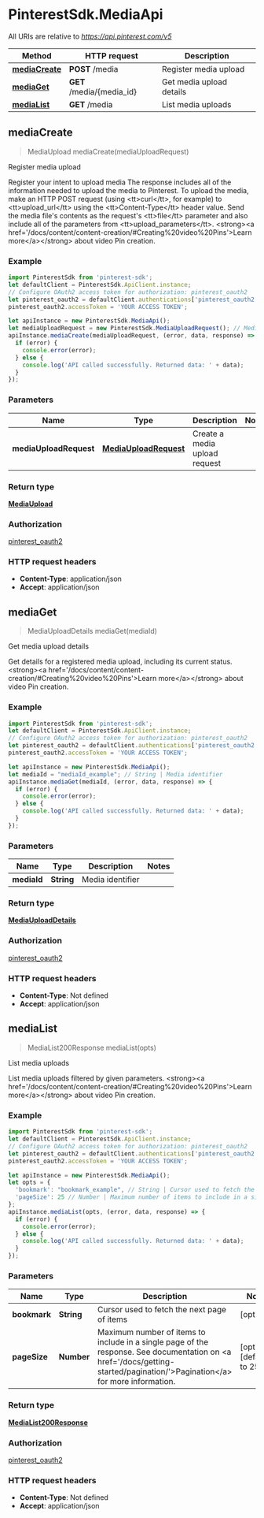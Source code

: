 # PinterestSdk.MediaApi

All URIs are relative to *https://api.pinterest.com/v5*

Method | HTTP request | Description
------------- | ------------- | -------------
[**mediaCreate**](MediaApi.md#mediaCreate) | **POST** /media | Register media upload
[**mediaGet**](MediaApi.md#mediaGet) | **GET** /media/{media_id} | Get media upload details
[**mediaList**](MediaApi.md#mediaList) | **GET** /media | List media uploads



## mediaCreate

> MediaUpload mediaCreate(mediaUploadRequest)

Register media upload

Register your intent to upload media  The response includes all of the information needed to upload the media to Pinterest.  To upload the media, make an HTTP POST request (using &lt;tt&gt;curl&lt;/tt&gt;, for example) to &lt;tt&gt;upload_url&lt;/tt&gt; using the &lt;tt&gt;Content-Type&lt;/tt&gt; header value. Send the media file&#39;s contents as the request&#39;s &lt;tt&gt;file&lt;/tt&gt; parameter and also include all of the parameters from &lt;tt&gt;upload_parameters&lt;/tt&gt;.  &lt;strong&gt;&lt;a href&#x3D;&#39;/docs/content/content-creation/#Creating%20video%20Pins&#39;&gt;Learn more&lt;/a&gt;&lt;/strong&gt; about video Pin creation.

### Example

```javascript
import PinterestSdk from 'pinterest-sdk';
let defaultClient = PinterestSdk.ApiClient.instance;
// Configure OAuth2 access token for authorization: pinterest_oauth2
let pinterest_oauth2 = defaultClient.authentications['pinterest_oauth2'];
pinterest_oauth2.accessToken = 'YOUR ACCESS TOKEN';

let apiInstance = new PinterestSdk.MediaApi();
let mediaUploadRequest = new PinterestSdk.MediaUploadRequest(); // MediaUploadRequest | Create a media upload request
apiInstance.mediaCreate(mediaUploadRequest, (error, data, response) => {
  if (error) {
    console.error(error);
  } else {
    console.log('API called successfully. Returned data: ' + data);
  }
});
```

### Parameters


Name | Type | Description  | Notes
------------- | ------------- | ------------- | -------------
 **mediaUploadRequest** | [**MediaUploadRequest**](MediaUploadRequest.md)| Create a media upload request | 

### Return type

[**MediaUpload**](MediaUpload.md)

### Authorization

[pinterest_oauth2](../README.md#pinterest_oauth2)

### HTTP request headers

- **Content-Type**: application/json
- **Accept**: application/json


## mediaGet

> MediaUploadDetails mediaGet(mediaId)

Get media upload details

Get details for a registered media upload, including its current status.  &lt;strong&gt;&lt;a href&#x3D;&#39;/docs/content/content-creation/#Creating%20video%20Pins&#39;&gt;Learn more&lt;/a&gt;&lt;/strong&gt; about video Pin creation.

### Example

```javascript
import PinterestSdk from 'pinterest-sdk';
let defaultClient = PinterestSdk.ApiClient.instance;
// Configure OAuth2 access token for authorization: pinterest_oauth2
let pinterest_oauth2 = defaultClient.authentications['pinterest_oauth2'];
pinterest_oauth2.accessToken = 'YOUR ACCESS TOKEN';

let apiInstance = new PinterestSdk.MediaApi();
let mediaId = "mediaId_example"; // String | Media identifier
apiInstance.mediaGet(mediaId, (error, data, response) => {
  if (error) {
    console.error(error);
  } else {
    console.log('API called successfully. Returned data: ' + data);
  }
});
```

### Parameters


Name | Type | Description  | Notes
------------- | ------------- | ------------- | -------------
 **mediaId** | **String**| Media identifier | 

### Return type

[**MediaUploadDetails**](MediaUploadDetails.md)

### Authorization

[pinterest_oauth2](../README.md#pinterest_oauth2)

### HTTP request headers

- **Content-Type**: Not defined
- **Accept**: application/json


## mediaList

> MediaList200Response mediaList(opts)

List media uploads

List media uploads filtered by given parameters.  &lt;strong&gt;&lt;a href&#x3D;&#39;/docs/content/content-creation/#Creating%20video%20Pins&#39;&gt;Learn more&lt;/a&gt;&lt;/strong&gt; about video Pin creation.

### Example

```javascript
import PinterestSdk from 'pinterest-sdk';
let defaultClient = PinterestSdk.ApiClient.instance;
// Configure OAuth2 access token for authorization: pinterest_oauth2
let pinterest_oauth2 = defaultClient.authentications['pinterest_oauth2'];
pinterest_oauth2.accessToken = 'YOUR ACCESS TOKEN';

let apiInstance = new PinterestSdk.MediaApi();
let opts = {
  'bookmark': "bookmark_example", // String | Cursor used to fetch the next page of items
  'pageSize': 25 // Number | Maximum number of items to include in a single page of the response. See documentation on <a href='/docs/getting-started/pagination/'>Pagination</a> for more information.
};
apiInstance.mediaList(opts, (error, data, response) => {
  if (error) {
    console.error(error);
  } else {
    console.log('API called successfully. Returned data: ' + data);
  }
});
```

### Parameters


Name | Type | Description  | Notes
------------- | ------------- | ------------- | -------------
 **bookmark** | **String**| Cursor used to fetch the next page of items | [optional] 
 **pageSize** | **Number**| Maximum number of items to include in a single page of the response. See documentation on &lt;a href&#x3D;&#39;/docs/getting-started/pagination/&#39;&gt;Pagination&lt;/a&gt; for more information. | [optional] [default to 25]

### Return type

[**MediaList200Response**](MediaList200Response.md)

### Authorization

[pinterest_oauth2](../README.md#pinterest_oauth2)

### HTTP request headers

- **Content-Type**: Not defined
- **Accept**: application/json

